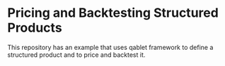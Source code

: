 # Pricing and Backtesting Structured Products

This repository has an example that uses qablet framework to define a structured product and to price and backtest it.
